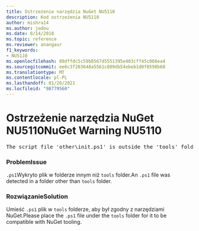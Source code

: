 ```yaml
---
title: Ostrzeżenie narzędzia NuGet NU5110
description: Kod ostrzeżenia NU5110
author: mishra14
ms.author: jodou
ms.date: 8/14/2018
ms.topic: reference
ms.reviewer: anangaur
f1_keywords:
- NU5110
ms.openlocfilehash: 89dffdc5c59b8567d5551395e403cff45c066ea4
ms.sourcegitcommit: ee6c3f203648a5561c809db54ebeb1d0f0598b68
ms.translationtype: MT
ms.contentlocale: pl-PL
ms.lasthandoff: 01/26/2021
ms.locfileid: "98779560"
---
```

# <a name="nuget-warning-nu5110"></a><span data-ttu-id="259ce-103">Ostrzeżenie narzędzia NuGet NU5110</span><span class="sxs-lookup"><span data-stu-id="259ce-103">NuGet Warning NU5110</span></span>
<pre>The script file 'other\init.ps1' is outside the 'tools' folder and hence will not be executed during installation of this package. Move it into the 'tools' folder.</pre>

### <a name="issue"></a><span data-ttu-id="259ce-104">Problem</span><span class="sxs-lookup"><span data-stu-id="259ce-104">Issue</span></span>

<span data-ttu-id="259ce-105">`.ps1`Wykryto plik w folderze innym niż `tools` folder.</span><span class="sxs-lookup"><span data-stu-id="259ce-105">An `.ps1` file was detected in a folder other than `tools` folder.</span></span>


### <a name="solution"></a><span data-ttu-id="259ce-106">Rozwiązanie</span><span class="sxs-lookup"><span data-stu-id="259ce-106">Solution</span></span>

<span data-ttu-id="259ce-107">Umieść `.ps1`  plik w `tools` folderze, aby był zgodny z narzędziami NuGet.</span><span class="sxs-lookup"><span data-stu-id="259ce-107">Please place the `.ps1`  file under the `tools` folder for it to be compatible with NuGet tooling.</span></span>

